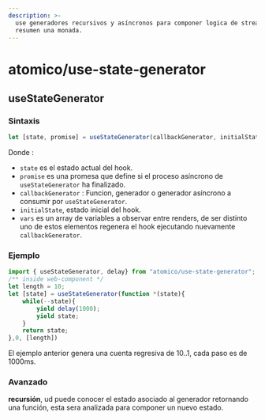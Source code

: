 ```yaml
---
description: >-
  use generadores recursivos y asíncronos para componer logica de stream, en
  resumen una monada.
---
```


# atomico/use-state-generator

## useStateGenerator

### Sintaxis

```javascript
let [state, promise] = useStateGenerator(callbackGenerator, initialState, vars);
```

Donde :

* `state` es el estado actual del hook.
* `promise` es una promesa que define si el proceso asíncrono de `useStateGenerator` ha finalizado.
* `callbackGenerator` : Funcion,  generador o generador asíncrono a consumir por `useStateGenerator`.
* `initialState`, estado inicial del hook.
* `vars` es un array de variables a observar entre renders, de ser distinto uno de estos elementos regenera el hook ejecutando nuevamente `callbackGenerator`.

### Ejemplo

```javascript
import { useStateGenerator, delay} from "atomico/use-state-generator";
/** inside web-component */
let length = 10;
let [state] = useStateGenerator(function *(state){
	while(--state){
        yield delay(1000);
        yield state;
    }
    return state;
},0, [length])
```

El ejemplo anterior genera una cuenta regresiva de 10..1, cada paso es de 1000ms.

### Avanzado

 **recursión**, ud puede conocer el estado asociado al generador retornando una función, esta sera analizada para componer un nuevo estado.






